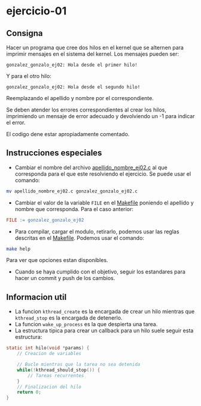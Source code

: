 # ejercicio-01

## Consigna

Hacer un programa que cree dos hilos en el kernel que se alternen para imprimir mensajes en el sistema del kernel. Los mensajes pueden ser:

```
gonzalez_gonzalo_ej02: Hola desde el primer hilo!
```

Y para el otro hilo:

```
gonzalez_gonzalo_ej02: Hola desde el segundo hilo!
```

Reemplazando el apellido y nombre por el correspondiente.

Se deben atender los errores correspondientes al crear los hilos, imprimiendo un mensaje de error adecuado y devolviendo un -1 para indicar el error.

El codigo dene estar apropiadamente comentado.

## Instrucciones especiales

- Cambiar el nombre del archivo [apellido_nombre_ej02.c](apellido_nombre_ej02.c) al que corresponda para el que este resolviendo el ejercicio. Se puede usar el comando:

```bash
mv apellido_nombre_ej02.c gonzalez_gonzalo_ej02.c
```

- Cambiar el valor de la variable `FILE` en el [Makefile](Makefile) poniendo el apellido y nombre que corresponda. Para el caso anterior:

```Makefile
FILE := gonzalez_gonzalo_ej02
```

- Para compilar, cargar el modulo, retirarlo, podemos usar las reglas descritas en el [Makefile](Makefile). Podemos usar el comando:

```bash
make help
```

Para ver que opciones estan disponibles.

- Cuando se haya cumplido con el objetivo, seguir los estandares para hacer un commit y push de los cambios. 

## Informacion util

- La funcion `kthread_create` es la encargada de crear un hilo mientras que `kthread_stop` es la encargada de detenerlo.
- La funcion `wake_up_process` es la que despierta una tarea.
- La estructura tipica para crear un callback para un hilo suele seguir esta estructura:

```c
static int hilo(void *params) {
	// Creacion de variables

	// Bucle mientras que la tarea no sea detenida
	while(!kthread_should_stop()) {
		// Tareas recurrentes
	}
	// Finalizacion del hilo
	return 0;
}
```

